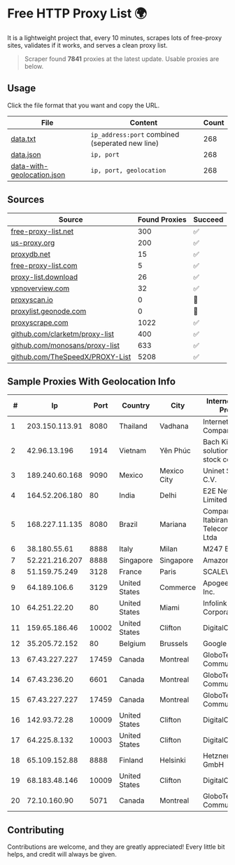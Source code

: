 
# Free HTTP Proxy List 🌍

It is a lightweight project that, every 10 minutes, scrapes lots of free-proxy sites, validates if it works, and serves a clean proxy list.


> Scraper found **7841** proxies at the latest update. Usable proxies are below.

## Usage

Click the file format that you want and copy the URL.


|File|Content|Count|
|----|-------|-----|
|[data.txt](https://raw.githubusercontent.com/themiralay/Proxy-List-World/master/data.txt)|`ip_address:port` combined (seperated new line)|268|
|[data.json](https://raw.githubusercontent.com/themiralay/Proxy-List-World/master/data.json)|`ip, port`|268|
|[data-with-geolocation.json](https://raw.githubusercontent.com/themiralay/Proxy-List-World/master/data-with-geolocation.json)|`ip, port, geolocation`|268|

## Sources

|Source|Found Proxies|Succeed|
|------|-------------|-------|
|[free-proxy-list.net](https://free-proxy-list.net)|300|✅|
|[us-proxy.org](https://www.us-proxy.org)|200|✅|
|[proxydb.net](http://proxydb.net)|15|✅|
|[free-proxy-list.com](https://free-proxy-list.com/?page=&port=&type%5B%5D=http&type%5B%5D=https&up_time=0&search=Search)|5|✅|
|[proxy-list.download](https://www.proxy-list.download/HTTP)|26|✅|
|[vpnoverview.com](https://vpnoverview.com/privacy/anonymous-browsing/free-proxy-servers)|32|✅|
|[proxyscan.io](https://www.proxyscan.io)|0|🚫|
|[proxylist.geonode.com](https://proxylist.geonode.com/api/proxy-list?limit=300&page=1&sort_by=lastChecked&sort_type=desc&protocols=http,https)|0|🚫|
|[proxyscrape.com](https://api.proxyscrape.com/v2/?request=displayproxies&protocol=http&timeout=10000&country=all&ssl=all&anonymity=all)|1022|✅|
|[github.com/clarketm/proxy-list](https://raw.githubusercontent.com/clarketm/proxy-list/master/proxy-list-raw.txt)|400|✅|
|[github.com/monosans/proxy-list](https://raw.githubusercontent.com/monosans/proxy-list/main/proxies/http.txt)|633|✅|
|[github.com/TheSpeedX/PROXY-List](https://raw.githubusercontent.com/TheSpeedX/PROXY-List/master/http.txt)|5208|✅|


## Sample Proxies With Geolocation Info

|#|Ip|Port|Country|City|Internet Service Provider|
|-|--|----|-------|----|-------------------------|
|1|203.150.113.91|8080|Thailand|Vadhana|Internet Thailand Company Ltd.|
|2|42.96.13.196|1914|Vietnam|Yên Phúc|Bach Kim Network solutions Join stock company|
|3|189.240.60.168|9090|Mexico|Mexico City|Uninet S.A. de C.V.|
|4|164.52.206.180|80|India|Delhi|E2E Networks Limited|
|5|168.227.11.135|8080|Brazil|Mariana|Companhia Itabirana Telecomunicações Ltda|
|6|38.180.55.61|8888|Italy|Milan|M247 Europe SRL|
|7|52.221.216.207|8888|Singapore|Singapore|Amazon.com, Inc.|
|8|51.159.75.249|3128|France|Paris|SCALEWAY|
|9|64.189.106.6|3129|United States|Commerce|Apogee Telecom Inc.|
|10|64.251.22.20|80|United States|Miami|Infolink Global Corporation|
|11|159.65.186.46|10002|United States|Clifton|DigitalOcean, LLC|
|12|35.205.72.152|80|Belgium|Brussels|Google LLC|
|13|67.43.227.227|17459|Canada|Montreal|GloboTech Communications|
|14|67.43.236.20|6601|Canada|Montreal|GloboTech Communications|
|15|67.43.227.227|17459|Canada|Montreal|GloboTech Communications|
|16|142.93.72.28|10009|United States|Clifton|DigitalOcean, LLC|
|17|64.225.8.132|10003|United States|Clifton|DigitalOcean, LLC|
|18|65.109.152.88|8888|Finland|Helsinki|Hetzner Online GmbH|
|19|68.183.48.146|10009|United States|Clifton|DigitalOcean, LLC|
|20|72.10.160.90|5071|Canada|Montreal|GloboTech Communications|



## Contributing

Contributions are welcome, and they are greatly appreciated! Every
little bit helps, and credit will always be given.

